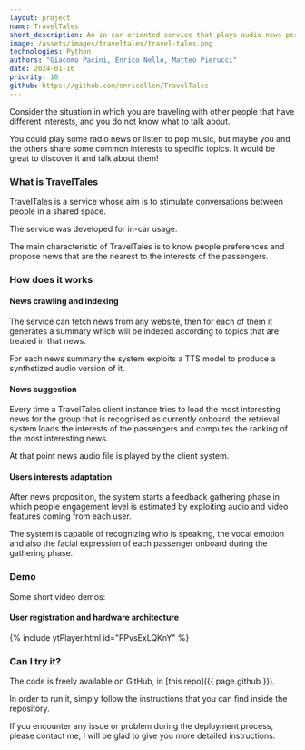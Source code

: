 ```yaml
---
layout: project
name: TravelTales
short_description: An in-car oriented service that plays audio news personalized on passengers' interests. 
image: /assets/images/traveltales/travel-tales.png
technologies: Python
authors: "Giacomo Pacini, Enrico Nello, Matteo Pierucci"
date: 2024-01-16
priority: 10
github: https://github.com/enricollen/TravelTales
---
```


Consider the situation in which you are traveling with other people that have different interests, and you do not know what to talk about.

You could play some radio news or listen to pop music, but maybe you and the others share some common interests to specific topics. It would be great to discover it and talk about them!

<!-- Listening to generalistic radio news

When traveling together with other people it is 

Current solutions
 -->



### What is TravelTales

TravelTales is a service whose aim is to stimulate conversations between people in a shared space.

The service was developed for in-car usage.

The main characteristic of TravelTales is to know people preferences and propose news that are the nearest to the interests of the passengers.

### How does it works


#### News crawling and indexing 

The service can fetch news from any website, then for each of them it generates a summary which will be indexed according to topics that are treated in that news.


For each news summary the system exploits a TTS model to produce a synthetized audio version of it.


#### News suggestion

Every time a TravelTales client instance tries to load the most interesting news for the group that is recognised as currently onboard, the retrieval system loads the interests of the passengers and computes the ranking of the most interesting news.

At that point news audio file is played by the client system.


#### Users interests adaptation

After news proposition, the system starts a feedback gathering phase in which people engagement level is estimated by exploiting audio and video features coming from each user.

The system is capable of recognizing who is speaking, the vocal emotion and also the facial expression of each passenger onboard during the gathering phase.


### Demo

Some short video demos:

#### User registration and hardware architecture

{% include ytPlayer.html id="PPvsExLQKnY" %}

### Can I try it?

The code is freely available on GitHub, in [this repo]({{ page.github }}).

In order to run it, simply follow the instructions that you can find inside the repository.

If you encounter any issue or problem during the deployment process, please contact me, I will be glad to give you more detailed instructions.